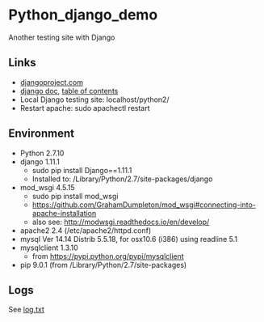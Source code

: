 # Python_django_demo
Another testing site with Django


## Links

- <a href="http://djangoproject.com">djangoproject.com</a>
- <a href="https://docs.djangoproject.com/en/1.11/">django doc</a>, <a href="https://docs.djangoproject.com/en/1.11/contents/">table of contents</a>
- Local Django testing site: localhost/python2/
- Restart apache: sudo apachectl restart 


## Environment

- Python 2.7.10
- django 1.11.1 
  - sudo pip install Django==1.11.1 
  - Installed to: /Library/Python/2.7/site-packages/django
- mod_wsgi 4.5.15 
  - sudo pip install mod_wsgi
  - https://github.com/GrahamDumpleton/mod_wsgi#connecting-into-apache-installation
  - also see: http://modwsgi.readthedocs.io/en/develop/
- apache2 2.4 (/etc/apache2/httpd.conf)
- mysql  Ver 14.14 Distrib 5.5.18, for osx10.6 (i386) using readline 5.1
- mysqlclient 1.3.10 
  - from https://pypi.python.org/pypi/mysqlclient
- pip 9.0.1 (from /Library/Python/2.7/site-packages)


## Logs

See <a href="log.txt">log.txt</a>
